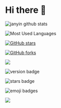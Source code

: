 # Hi there 👋

![janyin github stats](https://github-readme-stats.vercel.app/api?username=janyin&show_icons=true)

![Most Used Languages](https://github-readme-stats.vercel.app/api/top-langs/?username=janyin)

[![GitHub stars](https://img.shields.io/github/stars/janyin/cdn.svg?style=social)](https://github.com/janyin/janyin/stargazers)

[![GitHub forks](https://img.shields.io/github/forks/janyin/cdn.svg?style=social)](https://github.com/janyin/janyin/network/members)

![](https://img.shields.io/badge/coverage-100%25-brightgreen)

![version badge](https://img.shields.io/badge/version-1.1.1-brightgreen)

![stars badge](https://img.shields.io/badge/stars-★★★★★-brightgreen)

<!-- ★★★★★ -->

![emoji badges](https://img.shields.io/badge/👻✅🎉🔥🎯🕵💻🌈🚀-emoji_badges-brightgreen)


<!--
**janyin/janyin** is a ✨ _special_ ✨ repository because its `README.md` (this file) appears on your GitHub profile.

Here are some ideas to get you started:

- 🔭 I’m currently working on ...
- 🌱 I’m currently learning ...
- 👯 I’m looking to collaborate on ...
- 🤔 I’m looking for help with ...
- 💬 Ask me about ...
- 📫 How to reach me: ...
- 😄 Pronouns: ...
- ⚡ Fun fact: ...
-->

![](https://visitor-badge.glitch.me/badge?page_id=janyin)

